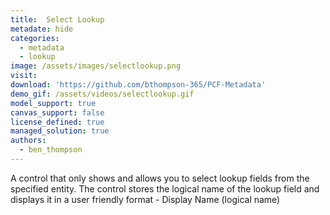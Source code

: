 ```yaml
---
title:  Select Lookup
metadate: hide
categories:
  - metadata
  - lookup
image: /assets/images/selectlookup.png
visit: 
download: 'https://github.com/bthompson-365/PCF-Metadata'
demo_gif: /assets/videos/selectlookup.gif
model_support: true
canvas_support: false
license_defined: true
managed_solution: true
authors:
  - ben_thompson
---
```

A control that only shows and allows you to select lookup fields from the specified entity. The control stores the logical name of the lookup field and displays it in a user friendly format - Display Name (logical name)

